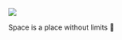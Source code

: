 ![](https://unsplash.com/photos/V4ZksNimxLk/download?ixid=M3wxMjA3fDB8MXxhbGx8NDR8fHx8fHwyfHwxNzAwNjU3NTc0fA)

Space is a place without limits 🚀
